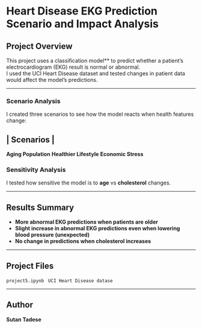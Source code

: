 # Heart Disease EKG Prediction Scenario and Impact Analysis

## Project Overview

This project uses a classification model** to predict whether a patient’s electrocardiogram (EKG) result is normal or abnormal.  
I used the UCI Heart Disease dataset and tested changes in patient data would affect the model’s predictions.

---

###  Scenario Analysis

I created three scenarios to see how the model reacts when health features change:

## | Scenarios  |

 **Aging Population** 
 **Healthier Lifestyle** 
 **Economic Stress** 

### Sensitivity Analysis

I tested how sensitive the model is to **age** vs **cholesterol** changes.  

---

## Results Summary

- **More abnormal EKG predictions when patients are older**
- **Slight increase in abnormal EKG predictions even when lowering blood pressure (unexpected)**
- **No change in predictions when cholesterol increases**

---

## Project Files

 `project5.ipynb` 
 ` UCI Heart Disease datase`
 
---

## Author

**Sutan Tadese**  
